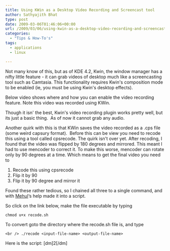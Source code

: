 ```yaml
---
title: Using KWin as a Desktop Video Recording and Screencast tool
author: Sathyajith Bhat
type: post
date: 2009-03-06T01:46:06+00:00
url: /2009/03/06/using-kwin-as-a-desktop-video-recording-and-screencast-tool/
categories:
  - "Tips & How-To's"
tags:
  - applications
  - linux

---
```

Not many know of this, but as of KDE 4.2, Kwin, the window manager has a nifty little feature - it can grab videos of desktop much like a screencasting tool such as Camtasia. This functionality requires Kwin's composition mode to be enabled (ie, you must be using Kwin's desktop effects).

<span>Below video shows where and how you can enable the video recording feature. Note this video was recorded using <span>KWin</span>.</span>
  



  
Though it isn' the best, Kwin's video recording plugin works pretty well, but its just a basic thing.  As of now it cannot grab any audio.

Another quirk with this is that KWin saves the video recorded as a .cps file (some weird capsury format).  Before this can be view you need to recode this using a tool called cpsrecode. The quirk isn't over yet. After recoding, I found that the video was flipped by 180 degrees and mirrored. This meant I had to use mencoder to correct it. To make this worse, mencoder can rotate only by 90 degrees at a time. Which means to get the final video you need to

  1. Recode this using cpsrecode
  2. Flip it by 90
  3. Flip it by 90 degree and mirror it

Found these rather tedious, so I chained all three to a single command, and with [Mehul][1]&#8216;s help made it into a script.

So click on the link below, make the file executable by typing
  
`chmod u+x recode.sh`

To convert goto the directory where the recode.sh file is, and type
  
`<br />
./recode <input-file-name> <output-file-name>`

Here is the script: [dm]2[/dm]

 [1]: https://blog.mehulved.com/
